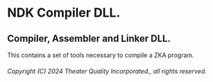 # NDK Compiler DLL.

## Compiler, Assembler and Linker DLL.

This contains a set of tools necessary to compile a ZKA program.

###### Copyright (C) 2024 Theater Quality Incorporated., all rights reserved.

